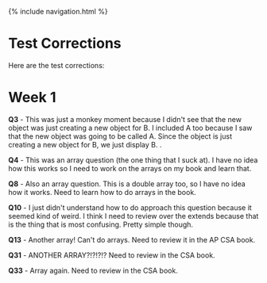 {% include navigation.html %}

# Test Corrections

Here are the test corrections:

# Week 1

**Q3** - This was just a monkey moment because I didn't see that the new object was just creating a new object for B. I included A too because I saw that the new object was going to be called A. Since the object is just creating a new object for B, we just display B. .

**Q4** - This was an array question (the one thing that I suck at). I have no idea how this works so I need to work on the arrays on my book and learn that. 

**Q8** - Also an array question. This is a double array too, so I have no idea how it works. Need to learn how to do arrays in the book. 

**Q10** - I just didn't understand how to do approach this question because it seemed kind of weird. I think I need to review over the extends because that is the thing that is most confusing. Pretty simple though. 

**Q13** - Another array! Can't do arrays. Need to review it in the AP CSA book. 

**Q31** - ANOTHER ARRAY?!?!?!? Need to review in the CSA book. 

**Q33** - Array again. Need to review in the CSA book. 
